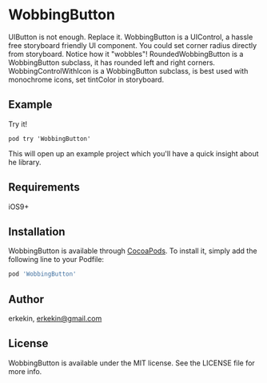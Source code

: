 # WobbingButton

UIButton is not enough. Replace it.
WobbingButton is a UIControl, a hassle free storyboard friendly UI component.
You could set corner radius directly from storyboard. Notice how it "wobbles"!
RoundedWobbingButton is a WobbingButton subclass, it has rounded left and right corners.
WobbingControlWithIcon is a WobbingButton subclass, is best used with monochrome icons, set tintColor in storyboard.

## Example

Try it!

`pod try 'WobbingButton'` 

This will open up an example project which you'll have a quick insight about he library.



## Requirements
iOS9+

## Installation

WobbingButton is available through [CocoaPods](https://cocoapods.org). To install
it, simply add the following line to your Podfile:

```ruby
pod 'WobbingButton'
```

## Author

erkekin, erkekin@gmail.com

## License

WobbingButton is available under the MIT license. See the LICENSE file for more info.
